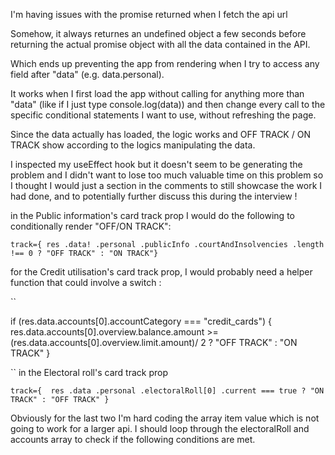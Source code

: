 I'm having issues with the promise returned when I fetch the api url 

Somehow, it always returnes an undefined object a few seconds before returning the actual promise object with all the data contained in the API.

Which ends up preventing the app from rendering when I try to access any field after "data" (e.g. data.personal).

It works when I first load the app without calling for anything more than "data" (like if I just type console.log(data)) and then change every call to the specific conditional statements I want to use, without refreshing the page.

Since the data actually has loaded, the logic works and OFF TRACK / ON TRACK show according to the logics manipulating the data.

I inspected my useEffect hook but it doesn't seem to be generating the problem and I didn't want to lose too much valuable time on this problem so I thought I would just a section in the comments to still showcase the work I had done, and to potentially further discuss this during the interview ! 

in the Public information's card track prop 
I would do the following to conditionally render "OFF/ON TRACK":

``
track={
  res
  .data!
  .personal
  .publicInfo
  .courtAndInsolvencies
  .length !== 0 ? "OFF TRACK" : "ON TRACK"}
``

for the Credit utilisation's card track prop, I would probably need a helper
function that could involve a switch :

``

  if (res.data.accounts[0].accountCategory === "credit_cards")
  {
  res.data.accounts[0].overview.balance.amount >= (res.data.accounts[0].overview.limit.amount)/ 2 ? "OFF TRACK" : "ON TRACK"
  }

``
in the Electoral roll's card track prop

``
track={ 
  res
  .data
  .personal
  .electoralRoll[0]
  .current === true ? "ON TRACK" : "OFF TRACK"
}
``

Obviously for the last two I'm hard coding the array item value which is not 
going to work for a larger api. I should loop through the electoralRoll and accounts array to check if the following conditions are met. 